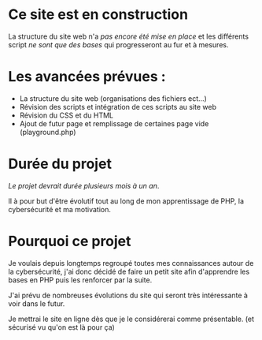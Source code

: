 # Ce site est en construction      

La structure du site web n'a *pas encore été mise en place* et les différents script *ne sont que des bases* qui progresseront au fur et à mesures.     

# Les avancées prévues :        

- La structure du site web (organisations des fichiers ect...)      
- Révision des scripts et intégration de ces scripts au site web        
- Révision du CSS et du HTML         
- Ajout de futur page et remplissage de certaines page vide (playground.php)        


# Durée du projet       

*Le projet devrait durée plusieurs mois à un an*.     

Il à pour but d'être évolutif tout au long de mon apprentissage de PHP, la cybersécurité et ma motivation.


# Pourquoi ce projet        

Je voulais depuis longtemps regroupé toutes mes connaissances autour de la cybersécurité, j'ai donc décidé de faire un petit site afin d'apprendre les bases en PHP puis les renforcer par la suite.    

J'ai prévu de nombreuses évolutions du site qui seront très intéressante à voir dans le futur.      

Je mettrai le site en ligne dès que je le considérerai comme présentable. (et sécurisé vu qu'on est là pour ça)     